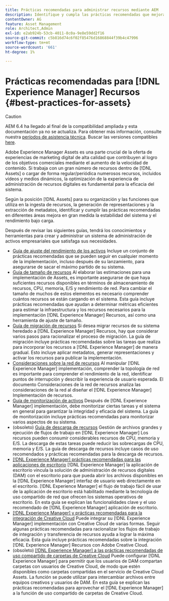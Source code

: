 ```yaml
---
title: Prácticas recomendadas para administrar recursos mediante AEM
description: Identifique y cumpla las prácticas recomendadas que mejoran la estabilidad del sistema y el rendimiento bajo carga, según [!DNL Experience Manager] Implementación de recursos y funciones que se utilizan para la ingesta y el procesamiento de recursos.
contentOwner: AG
feature: Asset Management
role: Architect,Admin
exl-id: e2ab924b-53cb-4011-8c0a-9e8e59dd2f16
source-git-commit: c5b816d74c6f02f85476d16868844f39b4c47996
workflow-type: tm+mt
source-wordcount: '661'
ht-degree: 1%

---
```


# Prácticas recomendadas para [!DNL Experience Manager] Recursos {#best-practices-for-assets}

>[!CAUTION]
>
>AEM 6.4 ha llegado al final de la compatibilidad ampliada y esta documentación ya no se actualiza. Para obtener más información, consulte nuestra [períodos de asistencia técnica](https://helpx.adobe.com/es/support/programs/eol-matrix.html). Buscar las versiones compatibles [here](https://experienceleague.adobe.com/docs/).

Adobe Experience Manager Assets es una parte crucial de la oferta de experiencias de marketing digital de alta calidad que contribuyen al logro de los objetivos comerciales mediante el aumento de la velocidad de contenido. Si trabaja con un gran número de recursos dentro de [!DNL Assets] o cargar de forma regular/periódica numerosos recursos, incluidos vídeos y medios dinámicos, la optimización de la experiencia de administración de recursos digitales es fundamental para la eficacia del sistema.

Según la posición [!DNL Assets] para su organización y las funciones que utiliza en la ingesta de recursos, la generación de representaciones y la extracción de metadatos, identificar y cumplir las prácticas recomendadas en diferentes áreas mejora en gran medida la estabilidad del sistema y el rendimiento bajo carga.

Después de revisar las siguientes guías, tendrá los conocimientos y herramientas para crear y administrar un sistema de administración de activos empresariales que satisfaga sus necesidades.

* [Guía de ajuste del rendimiento de los activos](performance-tuning-guidelines.md)
Incluye un conjunto de prácticas recomendadas que se pueden seguir en cualquier momento de la implementación, incluso después de su lanzamiento, para asegurarse de sacar el máximo partido de su sistema.
* [Guía de tamaño de recursos](assets-sizing-guide.md)
Al elaborar las estimaciones para una implementación de Assets, es importante asegurarse de que haya suficientes recursos disponibles en términos de almacenamiento de recursos, CPU, memoria, E/S y rendimiento de red. Para cambiar el tamaño de muchos de estos elementos es necesario comprender cuántos recursos se están cargando en el sistema. Esta guía incluye prácticas recomendadas que ayudan a determinar métricas eficientes para estimar la infraestructura y los recursos necesarios para la implementación [!DNL Experience Manager] Recursos, así como una herramienta de ajuste de tamaño.
* [Guía de migración de recursos](assets-migration-guide.md)
Si desea migrar recursos de su sistema heredado a [!DNL Experience Manager] Recursos, hay que considerar varios pasos para racionalizar el proceso de migración. La guía de migración incluye prácticas recomendadas sobre las tareas que realiza para incorporar los recursos a [!DNL Experience Manager] de manera gradual. Esto incluye aplicar metadatos, generar representaciones y activar los recursos para publicar la implementación.
* [Consideraciones sobre la red de recursos](assets-network-considerations.md)
Al manipular [!DNL Experience Manager] implementación, comprender la topología de red es importante para comprender el rendimiento de la red, identificar puntos de interrupción y describir la experiencia de usuario esperada. El documento Consideraciones de la red de recursos analiza las consideraciones de la red al diseñar el [!DNL Experience Manager] Implementación de recursos.
* [Guía de monitorización de activos](assets-monitoring-best-practices.md)
Después de [!DNL Experience Manager] implementación, debe monitorizar ciertas tareas y el sistema en general para garantizar la integridad y eficacia del sistema. La guía de monitorización incluye prácticas recomendadas para monitorizar varios aspectos de su sistema.
* (obsoleto) [Guía de descarga de recursos](assets-offloading-best-practices.md)
Gestión de archivos grandes y ejecución de flujos de trabajo en [!DNL Experience Manager] Los recursos pueden consumir considerables recursos de CPU, memoria y E/S. La descarga de estas tareas puede reducir las sobrecargas de CPU, memoria y E/S. La guía de descarga de recursos incluye casos de uso recomendados y prácticas recomendadas para la descarga de recursos.
* [[!DNL Experience Manager] prácticas recomendadas para las aplicaciones de escritorio](https://helpx.adobe.com/experience-manager/desktop-app/aem-desktop-app-best-practices.html)
   [!DNL Experience Manager] la aplicación de escritorio vincula la solución de administración de recursos digitales (DAM) con el escritorio para que pueda abrir los archivos disponibles en la [!DNL Experience Manager] interfaz de usuario web directamente en el escritorio. [!DNL Experience Manager] el flujo de trabajo fácil de usar de la aplicación de escritorio está habilitado mediante la tecnología de uso compartido de red que ofrecen los sistemas operativos de escritorio. En esta guía se explican las funcionalidades clave y el uso recomendado de [!DNL Experience Manager] aplicación de escritorio.
* [[!DNL Experience Manager] y prácticas recomendadas para la integración de Creative Cloud](aem-cc-integration-best-practices.md)
Puede integrar su [!DNL Experience Manager] implementación con Creative Cloud de varias formas. Seguir algunas prácticas recomendadas para racionalizar los flujos de trabajo de integración y transferencia de recursos ayuda a lograr la máxima eficacia. Esta guía incluye prácticas recomendadas sobre la integración [!DNL Experience Manager] Recursos con Adobe Creative Cloud.
* (obsoleto) [[!DNL Experience Manager] a las prácticas recomendadas de uso compartido de carpetas de Creative Cloud](aem-cc-folder-sharing-best-practices.md)
Puede configurar [!DNL Experience Manager] para permitir que los usuarios de DAM compartan carpetas con usuarios de Creative Cloud, de modo que estén disponibles como carpetas compartidas en el servicio de Creative Cloud Assets. La función se puede utilizar para intercambiar archivos entre equipos creativos y usuarios de DAM. En esta guía se explican las prácticas recomendadas para aprovechar el [!DNL Experience Manager] a la función de uso compartido de carpetas de Creative Cloud.
